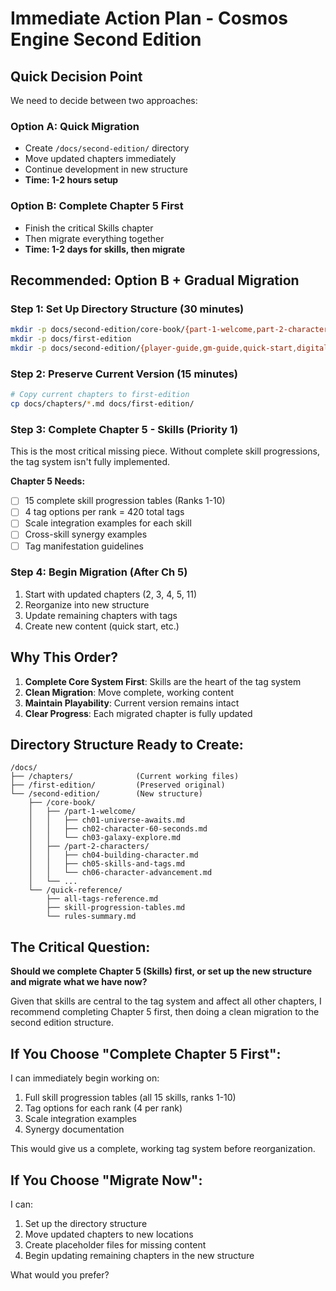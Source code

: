 # Immediate Action Plan - Cosmos Engine Second Edition

## Quick Decision Point

We need to decide between two approaches:

### Option A: Quick Migration
- Create `/docs/second-edition/` directory
- Move updated chapters immediately  
- Continue development in new structure
- **Time: 1-2 hours setup**

### Option B: Complete Chapter 5 First
- Finish the critical Skills chapter
- Then migrate everything together
- **Time: 1-2 days for skills, then migrate**

## Recommended: Option B + Gradual Migration

### Step 1: Set Up Directory Structure (30 minutes)
```bash
mkdir -p docs/second-edition/core-book/{part-1-welcome,part-2-characters,part-3-rules,part-4-cosmos,part-5-advanced,part-6-references}
mkdir -p docs/first-edition
mkdir -p docs/second-edition/{player-guide,gm-guide,quick-start,digital-tools}
```

### Step 2: Preserve Current Version (15 minutes)
```bash
# Copy current chapters to first-edition
cp docs/chapters/*.md docs/first-edition/
```

### Step 3: Complete Chapter 5 - Skills (Priority 1)
This is the most critical missing piece. Without complete skill progressions, the tag system isn't fully implemented.

**Chapter 5 Needs:**
- [ ] 15 complete skill progression tables (Ranks 1-10)
- [ ] 4 tag options per rank = 420 total tags
- [ ] Scale integration examples for each skill
- [ ] Cross-skill synergy examples
- [ ] Tag manifestation guidelines

### Step 4: Begin Migration (After Ch 5)
1. Start with updated chapters (2, 3, 4, 5, 11)
2. Reorganize into new structure
3. Update remaining chapters with tags
4. Create new content (quick start, etc.)

## Why This Order?

1. **Complete Core System First**: Skills are the heart of the tag system
2. **Clean Migration**: Move complete, working content
3. **Maintain Playability**: Current version remains intact
4. **Clear Progress**: Each migrated chapter is fully updated

## Directory Structure Ready to Create:

```
/docs/
├── /chapters/              (Current working files)
├── /first-edition/         (Preserved original)
└── /second-edition/        (New structure)
    ├── /core-book/
    │   ├── /part-1-welcome/
    │   │   ├── ch01-universe-awaits.md
    │   │   ├── ch02-character-60-seconds.md
    │   │   └── ch03-galaxy-explore.md
    │   ├── /part-2-characters/
    │   │   ├── ch04-building-character.md
    │   │   ├── ch05-skills-and-tags.md
    │   │   └── ch06-character-advancement.md
    │   └── ...
    └── /quick-reference/
        ├── all-tags-reference.md
        ├── skill-progression-tables.md
        └── rules-summary.md
```

## The Critical Question:

**Should we complete Chapter 5 (Skills) first, or set up the new structure and migrate what we have now?**

Given that skills are central to the tag system and affect all other chapters, I recommend completing Chapter 5 first, then doing a clean migration to the second edition structure.

## If You Choose "Complete Chapter 5 First":

I can immediately begin working on:
1. Full skill progression tables (all 15 skills, ranks 1-10)
2. Tag options for each rank (4 per rank)
3. Scale integration examples
4. Synergy documentation

This would give us a complete, working tag system before reorganization.

## If You Choose "Migrate Now":

I can:
1. Set up the directory structure
2. Move updated chapters to new locations
3. Create placeholder files for missing content
4. Begin updating remaining chapters in the new structure

What would you prefer?